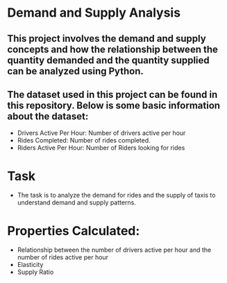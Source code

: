 # Demand and Supply Analysis

## This project involves the demand and supply concepts and how the relationship between the quantity demanded and the quantity supplied can be analyzed using Python.

## The dataset used in this project can be found in this repository. Below is some basic information about the dataset:

- Drivers Active Per Hour: Number of drivers active per hour
- Rides Completed: Number of rides completed.
- Riders Active Per Hour: Number of Riders looking for rides

# Task

- The task is to analyze the demand for rides and the supply of taxis to understand demand and supply patterns.

# Properties Calculated:

- Relationship between the number of drivers active per hour and the number of rides active per hour
- Elasticity
- Supply Ratio

